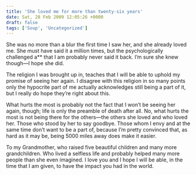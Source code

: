 ```yaml
---
title: 'She loved me for more than twenty-six years'
date: Sat, 28 Feb 2009 12:05:26 +0000
draft: false
tags: ['Soup', 'Uncategorized']
---
```


She was no more than a blur the first time I saw her, and she already loved me. She must have said it a million times, but the psychologically challenged a\*\* that I am probably never said it back. I’m sure she knew though—I hope she did.

The religion I was brought up in, teaches that I will be able to uphold my promise of seeing her again. I disagree with this religion in so many points only the hypocrite part of me actually acknowledges still being a part of it, but I really do hope they’re right about this.

What hurts the most is probably not the fact that I won’t be seeing her again, though; life is only the preamble of death after all. No, what hurts the most is not being there for the others—the others she loved and who loved her. Those who stood by her to say goodbye. Those whom I envy and at the same time don’t want to be a part of, because I’m pretty convinced that, as hard as it may be, being 5000 miles away does make it easier.

To my Grandmother, who raised five beautiful children and many more grandchildren. Who lived a selfless life and probably helped many more people than she even imagined. I love you and I hope I will be able, in the time that I am given, to have the impact you had in the world.